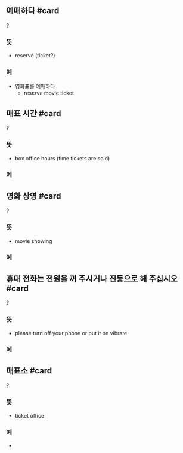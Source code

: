 ## 예매하다 #card
?
### 뜻
- reserve (ticket?)
### 예
- 영화표를 예매하다
	- reserve movie ticket
<!--SR:!2025-02-12,115,290-->

## 매표 시간 #card
?
### 뜻
- box office hours (time tickets are sold)
### 예
<!--SR:!2025-04-27,126,230-->

## 영화 상영 #card
?
### 뜻
- movie showing
### 예
<!--SR:!2025-02-06,33,150-->

## 휴대 전화는 전원을 꺼 주시거나 진동으로 해 주십시오 #card
?
### 뜻
- please turn off your phone or put it on vibrate
### 예
<!--SR:!2025-05-22,144,250-->

## 매표소 #card
?
### 뜻
- ticket office
### 예
-
<!--SR:!2025-01-16,2,243-->
